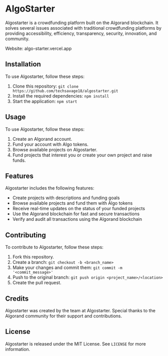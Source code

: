 # AlgoStarter

Algostarter is a crowdfunding platform built on the Algorand blockchain. It solves several issues associated with traditional crowdfunding platforms by providing accessibility, efficiency, transparency, security, innovation, and community.

Website: algo-starter.vercel.app

## Installation

To use Algostarter, follow these steps:

1. Clone this repository: `git clone https://github.com/techsavage18/algostarter.git`
2. Install the required dependencies: `npm install`
3. Start the application: `npm start`

## Usage

To use Algostarter, follow these steps:

1. Create an Algorand account.
2. Fund your account with Algo tokens.
3. Browse available projects on Algostarter.
4. Fund projects that interest you or create your own project and raise funds.

## Features

Algostarter includes the following features:

- Create projects with descriptions and funding goals
- Browse available projects and fund them with Algo tokens
- Receive real-time updates on the status of your funded projects
- Use the Algorand blockchain for fast and secure transactions
- Verify and audit all transactions using the Algorand blockchain

## Contributing

To contribute to Algostarter, follow these steps:

1. Fork this repository.
2. Create a branch: `git checkout -b <branch_name>`
3. Make your changes and commit them: `git commit -m '<commit_message>'`
4. Push to the original branch: `git push origin <project_name>/<location>`
5. Create the pull request.

## Credits

Algostarter was created by the team at Algostarter. Special thanks to the Algorand community for their support and contributions.

## License

Algostarter is released under the MIT License. See `LICENSE` for more information.


